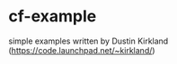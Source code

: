 cf-example
==========

simple examples written by Dustin Kirkland (https://code.launchpad.net/~kirkland/)